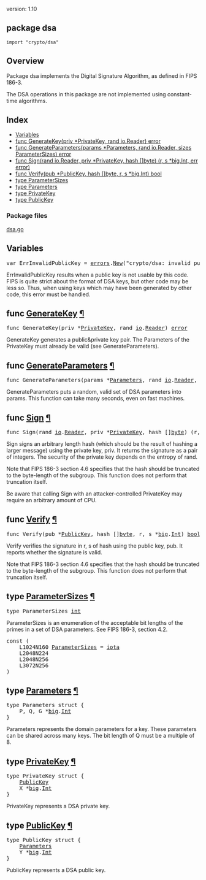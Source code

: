 version: 1.10
## package dsa

  `import "crypto/dsa"`

## Overview

Package dsa implements the Digital Signature Algorithm, as defined in FIPS
186-3.

The DSA operations in this package are not implemented using constant-time
algorithms.

## Index

- [Variables](#pkg-variables)
- [func GenerateKey(priv *PrivateKey, rand io.Reader) error](#GenerateKey)
- [func GenerateParameters(params *Parameters, rand io.Reader, sizes ParameterSizes) error](#GenerateParameters)
- [func Sign(rand io.Reader, priv *PrivateKey, hash []byte) (r, s *big.Int, err error)](#Sign)
- [func Verify(pub *PublicKey, hash []byte, r, s *big.Int) bool](#Verify)
- [type ParameterSizes](#ParameterSizes)
- [type Parameters](#Parameters)
- [type PrivateKey](#PrivateKey)
- [type PublicKey](#PublicKey)

### Package files
 [dsa.go](//github.com/golang/go/blob/2ea7d3461bb41d0ae12b56ee52d43314bcdb97f9/src/crypto/dsa/dsa.go)

<h2 id="pkg-variables">Variables</h2>

<pre>var <span id="ErrInvalidPublicKey">ErrInvalidPublicKey</span> = <a href="/errors/">errors</a>.<a href="/errors/#New">New</a>(&#34;crypto/dsa: invalid public key&#34;)</pre>

ErrInvalidPublicKey results when a public key is not usable by this code. FIPS
is quite strict about the format of DSA keys, but other code may be less so.
Thus, when using keys which may have been generated by other code, this error
must be handled.

<h2 id="GenerateKey">func <a href="//github.com/golang/go/blob/2ea7d3461bb41d0ae12b56ee52d43314bcdb97f9/src/crypto/dsa/dsa.go#L141">GenerateKey</a>
    <a href="#GenerateKey">¶</a></h2>
<pre>func GenerateKey(priv *<a href="#PrivateKey">PrivateKey</a>, rand <a href="/io/">io</a>.<a href="/io/#Reader">Reader</a>) <a href="/builtin/#error">error</a></pre>

GenerateKey generates a public&private key pair. The Parameters of the
PrivateKey must already be valid (see GenerateParameters).

<h2 id="GenerateParameters">func <a href="//github.com/golang/go/blob/2ea7d3461bb41d0ae12b56ee52d43314bcdb97f9/src/crypto/dsa/dsa.go#L47">GenerateParameters</a>
    <a href="#GenerateParameters">¶</a></h2>
<pre>func GenerateParameters(params *<a href="#Parameters">Parameters</a>, rand <a href="/io/">io</a>.<a href="/io/#Reader">Reader</a>, sizes <a href="#ParameterSizes">ParameterSizes</a>) <a href="/builtin/#error">error</a></pre>

GenerateParameters puts a random, valid set of DSA parameters into params. This
function can take many seconds, even on fast machines.

<h2 id="Sign">func <a href="//github.com/golang/go/blob/2ea7d3461bb41d0ae12b56ee52d43314bcdb97f9/src/crypto/dsa/dsa.go#L187">Sign</a>
    <a href="#Sign">¶</a></h2>
<pre>func Sign(rand <a href="/io/">io</a>.<a href="/io/#Reader">Reader</a>, priv *<a href="#PrivateKey">PrivateKey</a>, hash []<a href="/builtin/#byte">byte</a>) (r, s *<a href="/math/big/">big</a>.<a href="/math/big/#Int">Int</a>, err <a href="/builtin/#error">error</a>)</pre>

Sign signs an arbitrary length hash (which should be the result of hashing a
larger message) using the private key, priv. It returns the signature as a pair
of integers. The security of the private key depends on the entropy of rand.

Note that FIPS 186-3 section 4.6 specifies that the hash should be truncated to
the byte-length of the subgroup. This function does not perform that truncation
itself.

Be aware that calling Sign with an attacker-controlled PrivateKey may require an
arbitrary amount of CPU.

<h2 id="Verify">func <a href="//github.com/golang/go/blob/2ea7d3461bb41d0ae12b56ee52d43314bcdb97f9/src/crypto/dsa/dsa.go#L253">Verify</a>
    <a href="#Verify">¶</a></h2>
<pre>func Verify(pub *<a href="#PublicKey">PublicKey</a>, hash []<a href="/builtin/#byte">byte</a>, r, s *<a href="/math/big/">big</a>.<a href="/math/big/#Int">Int</a>) <a href="/builtin/#bool">bool</a></pre>

Verify verifies the signature in r, s of hash using the public key, pub. It
reports whether the signature is valid.

Note that FIPS 186-3 section 4.6 specifies that the hash should be truncated to
the byte-length of the subgroup. This function does not perform that truncation
itself.

<h2 id="ParameterSizes">type <a href="//github.com/golang/go/blob/2ea7d3461bb41d0ae12b56ee52d43314bcdb97f9/src/crypto/dsa/dsa.go#L32">ParameterSizes</a>
    <a href="#ParameterSizes">¶</a></h2>
<pre>type ParameterSizes <a href="/builtin/#int">int</a></pre>

ParameterSizes is an enumeration of the acceptable bit lengths of the primes in
a set of DSA parameters. See FIPS 186-3, section 4.2.

<pre>const (
    <span id="L1024N160">L1024N160</span> <a href="#ParameterSizes">ParameterSizes</a> = <a href="/builtin/#iota">iota</a>
    <span id="L2048N224">L2048N224</span>
    <span id="L2048N256">L2048N256</span>
    <span id="L3072N256">L3072N256</span>
)</pre>


<h2 id="Parameters">type <a href="//github.com/golang/go/blob/2ea7d3461bb41d0ae12b56ee52d43314bcdb97f9/src/crypto/dsa/dsa.go#L8">Parameters</a>
    <a href="#Parameters">¶</a></h2>
<pre>type Parameters struct {
<span id="Parameters.P"></span>    P, Q, G *<a href="/math/big/">big</a>.<a href="/math/big/#Int">Int</a>
}</pre>

Parameters represents the domain parameters for a key. These parameters can be
shared across many keys. The bit length of Q must be a multiple of 8.

<h2 id="PrivateKey">type <a href="//github.com/golang/go/blob/2ea7d3461bb41d0ae12b56ee52d43314bcdb97f9/src/crypto/dsa/dsa.go#L19">PrivateKey</a>
    <a href="#PrivateKey">¶</a></h2>
<pre>type PrivateKey struct {
    <a href="#PublicKey">PublicKey</a>
<span id="PrivateKey.X"></span>    X *<a href="/math/big/">big</a>.<a href="/math/big/#Int">Int</a>
}</pre>

PrivateKey represents a DSA private key.

<h2 id="PublicKey">type <a href="//github.com/golang/go/blob/2ea7d3461bb41d0ae12b56ee52d43314bcdb97f9/src/crypto/dsa/dsa.go#L13">PublicKey</a>
    <a href="#PublicKey">¶</a></h2>
<pre>type PublicKey struct {
    <a href="#Parameters">Parameters</a>
<span id="PublicKey.Y"></span>    Y *<a href="/math/big/">big</a>.<a href="/math/big/#Int">Int</a>
}</pre>

PublicKey represents a DSA public key.


